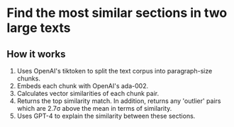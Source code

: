 # Find the most similar sections in two large texts

## How it works

<ol>
<li>Uses OpenAI's tiktoken to split the text corpus into paragraph-size chunks.</li>
<li>Embeds each chunk with OpenAI's ada-002.
</li>
<li>Calculates vector similarities of each chunk pair.
</li>
<li>Returns the top similarity match. In addition, returns any 'outlier' pairs which are 2.7σ above the mean in terms of similarity.
</li>
<li>Uses GPT-4 to explain the similarity between these sections.
</li>
</ol>



